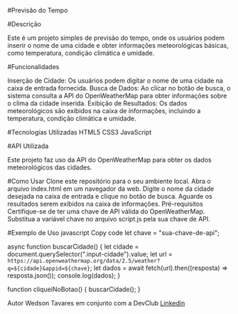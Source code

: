 #Previsão do Tempo

#Descrição

Este é um projeto simples de previsão do tempo, onde os usuários podem inserir o nome de uma cidade e obter informações meteorológicas básicas, como temperatura, condição climática e umidade.

#Funcionalidades

Inserção de Cidade: Os usuários podem digitar o nome de uma cidade na caixa de entrada fornecida.
Busca de Dados: Ao clicar no botão de busca, o sistema consulta a API do OpenWeatherMap para obter informações sobre o clima da cidade inserida.
Exibição de Resultados: Os dados meteorológicos são exibidos na caixa de informações, incluindo a temperatura, condição climática e umidade.

#Tecnologias Utilizadas
HTML5
CSS3
JavaScript

#API Utilizada

Este projeto faz uso da API do OpenWeatherMap para obter os dados meteorológicos das cidades.

#Como Usar
Clone este repositório para o seu ambiente local.
Abra o arquivo index.html em um navegador da web.
Digite o nome da cidade desejada na caixa de entrada e clique no botão de busca.
Aguarde os resultados serem exibidos na caixa de informações.
Pré-requisitos
Certifique-se de ter uma chave de API válida do OpenWeatherMap. Substitua a variável chave no arquivo script.js pela sua chave de API.

#Exemplo de Uso
javascript
Copy code
let chave = "sua-chave-de-api";

async function buscarCidade() {
    let cidade = document.querySelector(".input-cidade").value;
    let url = `https://api.openweathermap.org/data/2.5/weather?q=${cidade}&appid=${chave}`;
    let dados = await fetch(url).then((resposta) => resposta.json());
    console.log(dados);
}

function cliqueiNoBotao() {
    buscarCidade();
}


Autor
Wedson Tavares em conjunto com a DevClub
<a href="https://www.linkedin.com/in/wedsontavares/">Linkedin</a>




